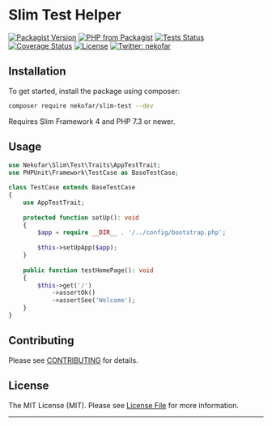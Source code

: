 # Slim Test Helper

[![Packagist Version][icon-packagist]][link-packagist]
[![PHP from Packagist][icon-php-version]][link-packagist]
[![Tests Status][icon-workflow]][link-workflow]
[![Coverage Status][icon-coverage]][link-coverage]
[![License][icon-license]][link-license]
[![Twitter: nekofar][icon-twitter]][link-twitter]

## Installation

To get started, install the package using composer:

```bash
composer require nekofar/slim-test --dev
```

Requires Slim Framework 4 and PHP 7.3 or newer.

## Usage

```php
use Nekofar\Slim\Test\Traits\AppTestTrait;
use PHPUnit\Framework\TestCase as BaseTestCase;

class TestCase extends BaseTestCase 
{
    use AppTestTrait;
    
    protected function setUp(): void
    {
        $app = require __DIR__ . '/../config/bootstrap.php';
        
        $this->setUpApp($app);
    }
    
    public function testHomePage(): void
    {
        $this->get('/')
            ->assertOk()
            ->assertSee('Welcome');
    }
}
```

## Contributing

Please see [CONTRIBUTING](CONTRIBUTING.md) for details.

## License

The MIT License (MIT). Please see [License File](LICENSE) for more information.

---
[icon-packagist]: https://img.shields.io/packagist/v/nekofar/slim-test.svg
[icon-php-version]: https://img.shields.io/packagist/php-v/nekofar/slim-test.svg
[icon-twitter]: https://img.shields.io/twitter/follow/nekofar.svg?style=flat
[icon-coverage]: https://codecov.io/gh/nekofar/slim-test/graph/badge.svg
[icon-license]: https://img.shields.io/github/license/nekofar/slim-test.svg
[icon-workflow]: https://img.shields.io/github/workflow/status/nekofar/slim-test/Tests

[link-packagist]: https://packagist.org/packages/nekofar/slim-test
[link-twitter]: https://twitter.com/nekofar
[link-coverage]: https://codecov.io/gh/nekofar/slim-test
[link-license]: https://github.com/nekofar/slim-test/blob/master/LICENSE.md
[link-workflow]: https://github.com/nekofar/slim-test/actions/workflows/tests.yml
